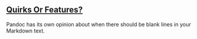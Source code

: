 <!-- 12. Quirks Or Features -->
<section
  id="quirks-or-features"
  aria-labelledby="quirks-or-features"
  data-item="15. Quirks Or Features?"
>
  <h2><a href="#quirks-or-features">Quirks Or Features?</a></h2>
  
  Pandoc has its own opinion about when there should be blank lines in your Markdown text.

</section>